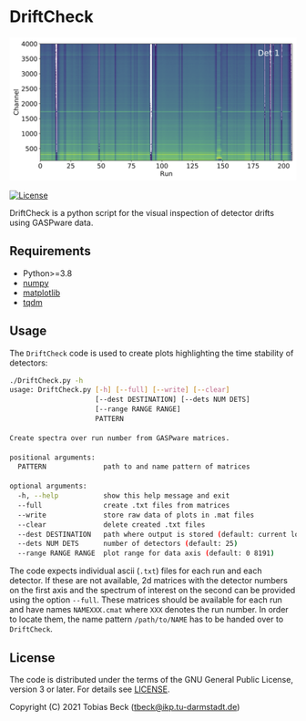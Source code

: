 # DriftCheck

![Exemplary visualization](media/det1.png)

[![License](https://img.shields.io/badge/License-GPL%20v3+-blue.svg)](LICENSE)

DriftCheck is a python script for the visual inspection of detector drifts using GASPware data.

## Requirements

* Python>=3.8
* [numpy](https://numpy.org/)
* [matplotlib](https://matplotlib.org/)
* [tqdm](https://tqdm.github.io/)

## Usage

The `DriftCheck` code is used to create plots highlighting the time stability of detectors:

```bash
./DriftCheck.py -h
usage: DriftCheck.py [-h] [--full] [--write] [--clear] 
					 [--dest DESTINATION] [--dets NUM DETS]
                     [--range RANGE RANGE]
                     PATTERN

Create spectra over run number from GASPware matrices.

positional arguments:
  PATTERN              path to and name pattern of matrices

optional arguments:
  -h, --help           show this help message and exit
  --full               create .txt files from matrices
  --write              store raw data of plots in .mat files
  --clear              delete created .txt files
  --dest DESTINATION   path where output is stored (default: current location)
  --dets NUM DETS      number of detectors (default: 25)
  --range RANGE RANGE  plot range for data axis (default: 0 8191)
```

The code expects individual ascii (`.txt`) files for each run and each detector.
If these are not available, 2d matrices with the detector numbers on the first axis 
and the spectrum of interest on the second can be provided using the option `--full`.
These matrices should be available for each run and have names `NAMEXXX.cmat`
where `XXX` denotes the run number.
In order to locate them, the name pattern `/path/to/NAME` 
has to be handed over to `DriftCheck`.

## License

The code is distributed under the 
terms of the GNU General Public License, version 3 or later.
For details see [LICENSE](LICENSE).

Copyright (C) 2021 Tobias Beck (tbeck@ikp.tu-darmstadt.de)

